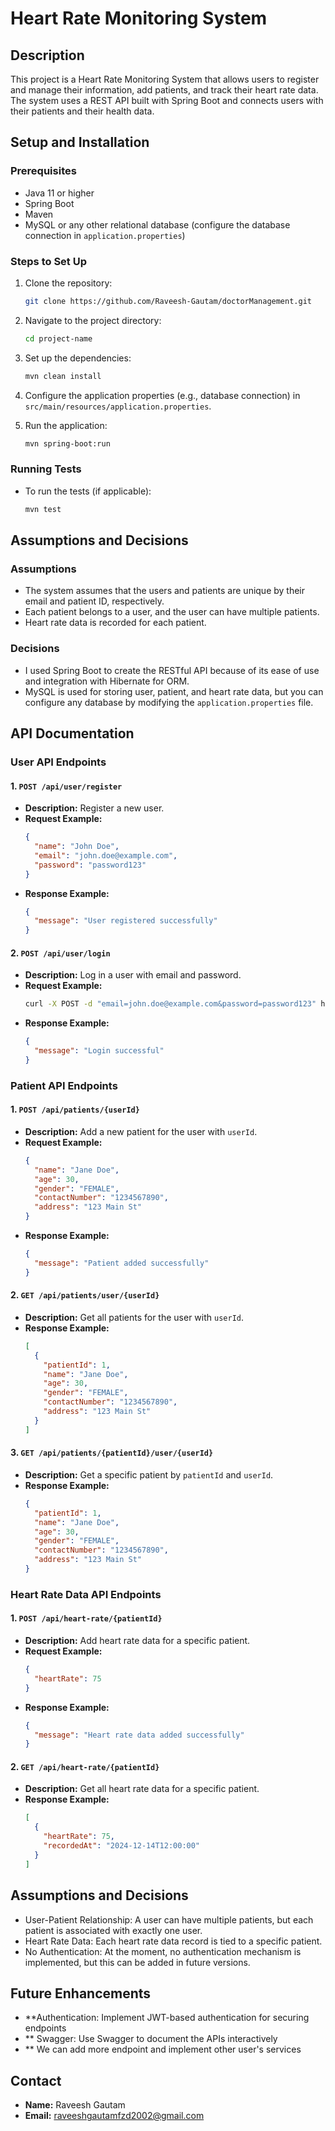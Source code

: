 
# Heart Rate Monitoring System

## Description
This project is a Heart Rate Monitoring System that allows users to register and manage their information, add patients, and track their heart rate data. The system uses a REST API built with Spring Boot and connects users with their patients and their health data.

## Setup and Installation

### Prerequisites
- Java 11 or higher
- Spring Boot
- Maven
- MySQL or any other relational database (configure the database connection in `application.properties`)

### Steps to Set Up
1. Clone the repository:
    ```bash
    git clone https://github.com/Raveesh-Gautam/doctorManagement.git
    ```

2. Navigate to the project directory:
    ```bash
    cd project-name
    ```

3. Set up the dependencies:
    ```bash
    mvn clean install
    ```

4. Configure the application properties (e.g., database connection) in `src/main/resources/application.properties`.

5. Run the application:
    ```bash
    mvn spring-boot:run
    ```

### Running Tests
- To run the tests (if applicable):
    ```bash
    mvn test
    ```

## Assumptions and Decisions

### Assumptions
- The system assumes that the users and patients are unique by their email and patient ID, respectively.
- Each patient belongs to a user, and the user can have multiple patients.
- Heart rate data is recorded for each patient.

### Decisions
- I used Spring Boot to create the RESTful API because of its ease of use and integration with Hibernate for ORM.
- MySQL is used for storing user, patient, and heart rate data, but you can configure any database by modifying the `application.properties` file.

## API Documentation

### User API Endpoints

#### 1. `POST /api/user/register`
- **Description:** Register a new user.
- **Request Example:**
    ```json
    {
      "name": "John Doe",
      "email": "john.doe@example.com",
      "password": "password123"
    }
    ```
- **Response Example:**
    ```json
    {
      "message": "User registered successfully"
    }
    ```

#### 2. `POST /api/user/login`
- **Description:** Log in a user with email and password.
- **Request Example:**
    ```bash
    curl -X POST -d "email=john.doe@example.com&password=password123" http://localhost:8080/api/user/login
    ```
- **Response Example:**
    ```json
    {
      "message": "Login successful"
    }
    ```

### Patient API Endpoints

#### 1. `POST /api/patients/{userId}`
- **Description:** Add a new patient for the user with `userId`.
- **Request Example:**
    ```json
    {
      "name": "Jane Doe",
      "age": 30,
      "gender": "FEMALE",
      "contactNumber": "1234567890",
      "address": "123 Main St"
    }
    ```
- **Response Example:**
    ```json
    {
      "message": "Patient added successfully"
    }
    ```

#### 2. `GET /api/patients/user/{userId}`
- **Description:** Get all patients for the user with `userId`.
- **Response Example:**
    ```json
    [
      {
        "patientId": 1,
        "name": "Jane Doe",
        "age": 30,
        "gender": "FEMALE",
        "contactNumber": "1234567890",
        "address": "123 Main St"
      }
    ]
    ```

#### 3. `GET /api/patients/{patientId}/user/{userId}`
- **Description:** Get a specific patient by `patientId` and `userId`.
- **Response Example:**
    ```json
    {
      "patientId": 1,
      "name": "Jane Doe",
      "age": 30,
      "gender": "FEMALE",
      "contactNumber": "1234567890",
      "address": "123 Main St"
    }
    ```

### Heart Rate Data API Endpoints

#### 1. `POST /api/heart-rate/{patientId}`
- **Description:** Add heart rate data for a specific patient.
- **Request Example:**
    ```json
    {
      "heartRate": 75
    }
    ```
- **Response Example:**
    ```json
    {
      "message": "Heart rate data added successfully"
    }
    ```

#### 2. `GET /api/heart-rate/{patientId}`
- **Description:** Get all heart rate data for a specific patient.
- **Response Example:**
    ```json
    [
      {
        "heartRate": 75,
        "recordedAt": "2024-12-14T12:00:00"
      }
    ]
    ```
## Assumptions and Decisions
- User-Patient Relationship: A user can have multiple patients, but each patient is associated with exactly one user.
- Heart Rate Data: Each heart rate data record is tied to a specific patient.
- No Authentication: At the moment, no authentication mechanism is implemented, but this can be added in future versions.

## Future Enhancements
- **Authentication: Implement JWT-based authentication for securing endpoints
- ** Swagger: Use Swagger to document the APIs interactively
- ** We can add more endpoint and implement other user's services
## Contact

- **Name:** Raveesh Gautam
- **Email:** raveeshgautamfzd2002@gmail.com
